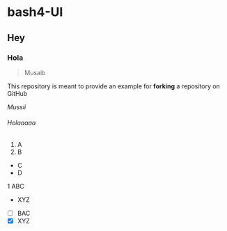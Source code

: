 # bash4-UI

## Hey

### Hola

> Musaib
 
This repository is meant to provide an example for **forking** a repository on GitHub
 
_Mussii_

###### Holaaaaa

1. A
2. B

- C
- D

1 ABC
  - XYZ

- [ ] BAC
- [x] XYZ
